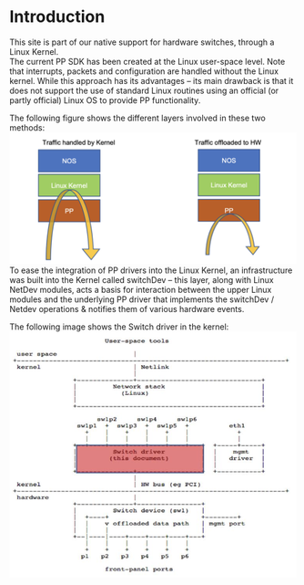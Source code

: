 # Introduction
This site is part of our native support for hardware switches, through a Linux Kernel.  
The current PP SDK has been created at the Linux user-space level. 
Note that interrupts, packets and configuration are handled without the Linux kernel. While this approach has its advantages – its main drawback is that it does not support the use of standard Linux routines using an official (or partly official) Linux OS to provide PP functionality.  

The following figure shows the different layers involved in these two methods:
![Traffic Handling](images/traffic_handling.png)
To ease the integration of PP drivers into the Linux Kernel, an infrastructure was built into the Kernel called switchDev – this layer, along with Linux NetDev modules, acts a basis for interaction between the upper Linux modules and the underlying PP driver that implements the switchDev / Netdev operations & notifies them of various hardware events.

The following image shows the Switch driver in the kernel:
![Switch Driver in the Kernel](images/linux_in-kernel_switchdev.JPG)
